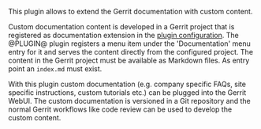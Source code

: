 This plugin allows to extend the Gerrit documentation with custom
content.

Custom documentation content is developed in a Gerrit project that is
registered as documentation extension in the
[plugin configuration](config.html). The @PLUGIN@ plugin registers a
menu item under the 'Documentation' menu entry for it and serves the
content directly from the configured project. The content in the Gerrit
project must be available as Markdown files. As entry point an
`index.md` must exist.

With this plugin custom documentation (e.g. company specific FAQs,
site specific instructions, custom tutorials etc.) can be plugged into
the Gerrit WebUI. The custom documentation is versioned in a Git
repository and the normal Gerrit workflows like code review can be used
to develop the custom content.
